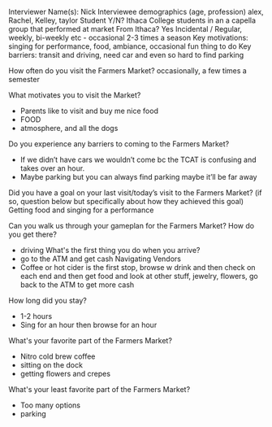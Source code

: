 Interviewer Name(s): Nick 
Interviewee demographics (age, profession) alex, Rachel, Kelley, taylor
    Student Y/N? Ithaca College students in an a capella group that performed at market
    From Ithaca? Yes
    Incidental / Regular, weekly, bi-weekly etc - occasional 2-3 times a season
    Key motivations: singing for performance, food, ambiance, occasional fun thing to do
    Key barriers: transit and driving, need car and even so hard to find parking 

How often do you visit the Farmers Market?
occasionally, a few times a semester

What motivates you to visit the Market?
- Parents like to visit and buy me nice food
- FOOD
- atmosphere, and all the dogs

Do you experience any barriers to coming to the Farmers Market?
- If we didn’t have cars we wouldn’t come bc the TCAT is confusing and takes over an hour. 
- Maybe parking but you can always find parking maybe it’ll be far away

Did you have a goal on your last visit/today’s visit to the Farmers Market?
(if so, question below but specifically about how they achieved this goal)
Getting food and singing for a performance

Can you walk us through your gameplan for the Farmers Market?
How do you get there?
- driving
What's the first thing you do when you arrive?
- go to the ATM and get cash
Navigating Vendors
- Coffee or hot cider is the first stop, browse w drink and then check on each end and then get food and look at other stuff, jewelry, flowers, go back to the ATM to get more cash

How long did you stay?
- 1-2 hours
- Sing for an hour then browse for an hour

What's your favorite part of the Farmers Market?
- Nitro cold brew coffee
- sitting on the dock
- getting flowers and crepes

What's your least favorite part of the Farmers Market?
- Too many options
- parking 

